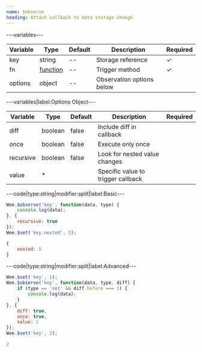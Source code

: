 ```yaml
---
name: $observe
heading: Attach callback to data storage change
---
```


---variables---

| Variable | Type | Default | Description | Required |
| -- | -- | -- | -- | -- |
| key | string | -- | Storage reference | ✓ |
| fn | [function](/script/#functions) | -- | Trigger method | ✓ |
| options | object | -- | Observation options below ||

---variables|label:Options Object---

| Variable | Type | Default | Description | Required |
| -- | -- | -- | -- | -- |
| diff | boolean | false | Include diff in callback ||
| once | boolean | false | Execute only once ||
| recursive | boolean | false | Look for nested value changes ||
| value | * || Specific value to trigger callback ||

---code|type:string|modifier:split|label:Basic---

```javascript
Wee.$observe('key', function(data, type) {
	console.log(data);
}, {
	recursive: true
});
Wee.$set('key.nested', 5);
```

```javascript
{
	nested: 5
}
```

---code|type:string|modifier:split|label:Advanced---

```javascript
Wee.$set('key', 1);
Wee.$observe('key', function(data, type, diff) {
	if (type == 'set' && diff.before === 1) {
		console.log(data);
	}
}, {
	diff: true,
	once: true,
	value: 2
});
Wee.$set('key', 2);
```

```javascript
2
```